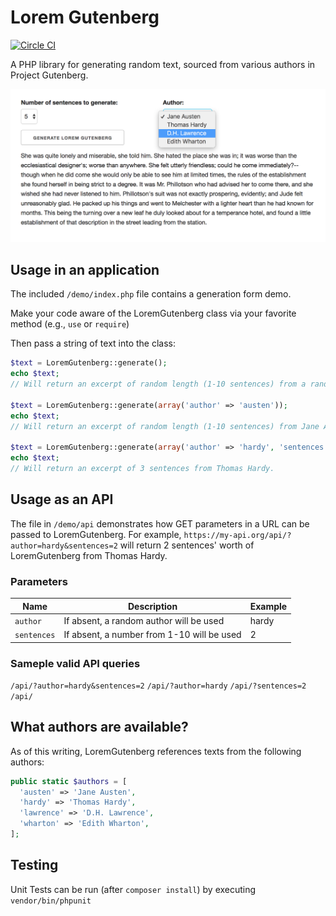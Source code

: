# Lorem Gutenberg

[![Circle CI](https://circleci.com/gh/writecrow/lorem_gutenberg.svg?style=shield)](https://circleci.com/gh/writecrow/lorem_gutenberg)

A PHP library for generating random text, sourced from various authors in
Project Gutenberg.

![Screenshot of Text Generation](https://raw.githubusercontent.com/writecrow/lorem_gutenberg/master/demo/screenshot.png)

## Usage in an application
The included `/demo/index.php` file contains a generation form demo.

Make your code aware of the LoremGutenberg class via your favorite method (e.g.,
`use` or `require`)

Then pass a string of text into the class:
```php
$text = LoremGutenberg::generate();
echo $text;
// Will return an excerpt of random length (1-10 sentences) from a random author.

$text = LoremGutenberg::generate(array('author' => 'austen'));
echo $text;
// Will return an excerpt of random length (1-10 sentences) from Jane Austen.

$text = LoremGutenberg::generate(array('author' => 'hardy', 'sentences' => 3));
echo $text;
// Will return an excerpt of 3 sentences from Thomas Hardy.
```

## Usage as an API
The file in `/demo/api` demonstrates how GET parameters in a URL can be passed to LoremGutenberg. For example, `https://my-api.org/api/?author=hardy&sentences=2` will return 2 sentences' worth of LoremGutenberg from Thomas Hardy.

### Parameters
| Name  | Description | Example |
| ------------- | ------------- | ------------- |
| `author`  | If absent, a random author will be used | hardy |
| `sentences`  | If absent, a number from 1-10 will be used | 2 |

### Sameple valid API queries
`/api/?author=hardy&sentences=2`
`/api/?author=hardy`
`/api/?sentences=2`
`/api/`

## What authors are available?
As of this writing, LoremGutenberg references texts from the following authors:
```php
public static $authors = [
  'austen' => 'Jane Austen',
  'hardy' => 'Thomas Hardy',
  'lawrence' => 'D.H. Lawrence',
  'wharton' => 'Edith Wharton',
];
```

## Testing
Unit Tests can be run (after ```composer install```) by executing ```vendor/bin/phpunit```
